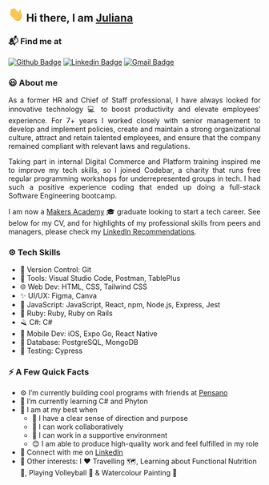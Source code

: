 <h2> <img src="https://raw.githubusercontent.com/ABSphreak/ABSphreak/master/gifs/Hi.gif" height="30px"> Hi there, I am <a href="https://github.com/junocchi">Juliana</a>
</h2>

### 📬 Find me at

[![Github Badge](http://img.shields.io/badge/-Github-black?style=flat-square&logo=github&link=https://github.com/junocchi/)](https://github.com/Defcon27/) 
[![Linkedin Badge](https://img.shields.io/badge/-LinkedIn-blue?style=flat-square&logo=Linkedin&logoColor=white&link=https://www.linkedin.com/in/hemanthkollipara/)](https://www.linkedin.com/in/juliana-nocchi)
[![Gmail Badge](https://img.shields.io/badge/-Gmail-d14836?style=flat-square&logo=Gmail&logoColor=white&link=mailto:junocchi@gmail.com)](mailto:junocchi@gmail.com)

### 😃 About me

<div style="text-align: justify">  
As a former HR and Chief of Staff professional, I have always looked for innovative technology 💻 to boost productivity and elevate employees' experience. For 7+ years I worked closely with senior management to develop and implement policies, create and maintain a strong organizational culture, attract and retain talented employees, and ensure that the company remained compliant with relevant laws and regulations.
<br/>

Taking part in internal Digital Commerce and Platform training inspired me to improve my tech skills, so I joined Codebar, a charity that runs free regular programming workshops for underrepresented groups in tech. I had such a positive experience coding that ended up doing a full-stack Software Engineering bootcamp. 
<br/>

I am now a [Makers Academy](https://makers.tech/) 🎓 graduate looking to start a tech career. See below for my CV, and for highlights of my professional skills from peers and managers, please check my [LinkedIn Recommendations](https://www.linkedin.com/in/juliana-nocchi-b4a882222/details/recommendations/?detailScreenTabIndex=0).
</div>

### ⚙️ Tech Skills
- 🧰 Version Control: Git
- 🔨 Tools: Visual Studio Code, Postman, TablePlus
- 🌐 Web Dev: HTML, CSS, Tailwind CSS
- ✨ UI/UX: Figma, Canva
- 📜 JavaScript: JavaScript, React, npm, Node.js, Express, Jest
- 💎 Ruby: Ruby, Ruby on Rails
- 🪒 C#: C#
- 📱 Mobile Dev: iOS, Expo Go, React Native
- 💾 Database: PostgreSQL, MongoDB
- 🧪 Testing: Cypress

### ⚡️ A Few Quick Facts

- ⚙️ I’m currently building cool programs with friends at [Pensano](pensano.dev)
- 🌱 I’m currently learning C# and Phyton
- 🚀 I am at my best when
  - 🧭 I have a clear sense of direction and purpose
  - 👯 I can work collaboratively
  - 🫶 I can work in a supportive environment
  - 😊 I am able to produce high-quality work and feel fulfilled in my role
- 📙 Connect with me on [LinkedIn](https://www.linkedin.com/in/juliana-nocchi)
- 🎉 Other interests: I ❤️ Travelling 🗺️, Learning about Functional Nutrition 🥑, Playing Volleyball 🏐 & Watercolour Painting 🎨
<br/>
